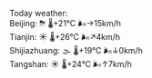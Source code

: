 Today weather:  
Beijing: ⛈ 🌡️+21°C 🌬️→15km/h  
Tianjin: ☀️ 🌡️+26°C 🌬️↗4km/h  
Shijiazhuang: 🌫  🌡️+19°C 🌬️↓0km/h  
Tangshan: ☀️ 🌡️+24°C 🌬️↑7km/h  

